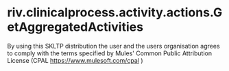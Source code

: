 riv.clinicalprocess.activity.actions.GetAggregatedActivities
============================================================

By using this SKLTP distribution the user and the users organisation agrees to comply with the terms specified by Mules' Common Public Attribution License (CPAL https://www.mulesoft.com/cpal )